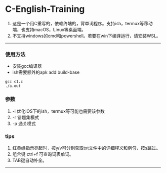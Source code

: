 # C-English-Training
1. 这是一个用C重写的，依赖终端的，背单词程序。支持ish，termux等移动端，也支持macOS，Linux等桌面端。
2. 不支持windows的cmd和powershell。若要在win下编译运行，请安装WSL。
---

### 使用方法
* 安装gcc编译器
* ish需要额外的apk add build-base
```
gcc c1.c
./a.out
```

### 参数
1. -i 优化iOS下的ish，termux等可能也需要该参数
2. -r 错题集模式
3. -p 通关模式

### tips
1. 红黄绿指示亮起时，按y/v可分别获取txt文件中的详细释义和例句，按s跳过。
2. 组合键 ctrl+f 可查询词表单词。
3. TAB键自动补全。
---


